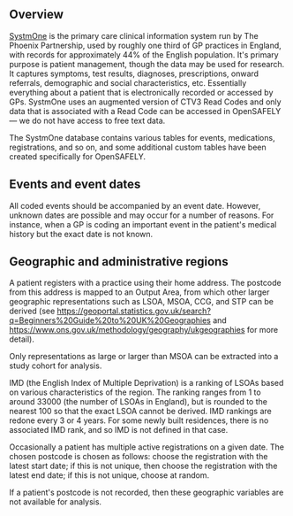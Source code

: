 ## Overview

[SystmOne](https://www.tpp-uk.com/products/systmone) is the primary care clinical information system run by The Phoenix Partnership, used by roughly one third of GP practices in England, with records for approximately 44% of the English population. It's primary purpose is patient management, though the data may be used for research. 
It captures symptoms, test results, diagnoses, prescriptions, onward referrals, demographic and social characteristics, etc. Essentially everything about a patient that is electronically recorded or accessed by GPs.
SystmOne uses an augmented version of CTV3 Read Codes and only data that is associated with a Read Code can be accessed in OpenSAFELY &mdash; we do not have access to free text data. 

The SystmOne database contains various tables for events, medications, registrations, and so on, and some additional custom tables have been created specifically for OpenSAFELY.

## Events and event dates

<!--
The main event data is in the `CodedEvent` dataset, which is formatted as follows:

| Patient ID | Consultation ID | Event code (CTV3) | Value | Event Date | 
| --- | --- | --- | --- | --- |
| 1 | 123 | Xa1kG | 0.0 | 2019-04-24 10:50:00 |
| 1 | 456 | Xa1kG | 0.0 | 2019-04-26 15:20:00 |
| 2 | 789 | G.... | 0.0 | 2004-02-04 08:14:46 |
| 2 | 246 | Ub0Qd | -1.0 | 2010-08-25 14:07:07 |
| 2 | 369 | Y2619 | 0.0 | 2011-07-12 09:18:35 |

* **Patient ID** is the unique identifier for each patient.
* **Consultations ID** is the unique identifier for the coded event. "Consultations" has a different meaning to GP consultations in the usual sense of an actual consultation with a healthcare professional. Rather here it is an abstract concept for any interaction with GP practice, e.g., getting a blood test, receiving test results, updating contact details.
* **Event code** is a TPP-augmented CTV3 code.
* **Value** is the value associated with the recorded event, where relevant. For instance, a blood pressure reading.
* **Event date** is the date associated with the recorded event.
-->

All coded events should be accompanied by an event date. However, unknown dates are possible and may occur for a number of reasons. For instance, when a GP is coding an important event in the patient's medical history but the exact date is not known. 

## Geographic and administrative regions
A patient registers with a practice using their home address.
The postcode from this address is mapped to an Output Area, from which other larger geographic representations such as LSOA, MSOA, CCG, and STP can be derived (see https://geoportal.statistics.gov.uk/search?q=Beginners%20Guide%20to%20UK%20Geographies and https://www.ons.gov.uk/methodology/geography/ukgeographies for more detail). 

Only representations as large or larger than MSOA can be extracted into a study cohort for analysis.

IMD (the English Index of Multiple Deprivation) is a ranking of LSOAs based on various characteristics of the region. 
The ranking ranges from 1 to around 33000 (the number of LSOAs in England), but is rounded to the nearest 100 so that the exact LSOA cannot be derived. 
IMD rankings are redone every 3 or 4 years. For some newly built residences, there is no associated IMD rank, and so IMD is not defined in that case.

Occasionally a patient has multiple active registrations on a given date. 
The chosen postcode is chosen as follows: choose the registration with the latest start date; if this is not unique, then choose the registration with the latest end date; if this is not unique, choose at random. 

If a patient's postcode is not recorded, then these geographic variables are not available for analysis.

